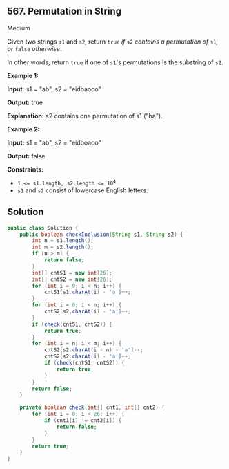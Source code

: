 ## 567\. Permutation in String

Medium

Given two strings `s1` and `s2`, return `true` _if_ `s2` _contains a permutation of_ `s1`_, or_ `false` _otherwise_.

In other words, return `true` if one of `s1`'s permutations is the substring of `s2`.

**Example 1:**

**Input:** s1 = "ab", s2 = "eidbaooo"

**Output:** true

**Explanation:** s2 contains one permutation of s1 ("ba").

**Example 2:**

**Input:** s1 = "ab", s2 = "eidboaoo"

**Output:** false

**Constraints:**

*   <code>1 <= s1.length, s2.length <= 10<sup>4</sup></code>
*   `s1` and `s2` consist of lowercase English letters.

## Solution

```java
public class Solution {
    public boolean checkInclusion(String s1, String s2) {
        int n = s1.length();
        int m = s2.length();
        if (n > m) {
            return false;
        }
        int[] cntS1 = new int[26];
        int[] cntS2 = new int[26];
        for (int i = 0; i < n; i++) {
            cntS1[s1.charAt(i) - 'a']++;
        }
        for (int i = 0; i < n; i++) {
            cntS2[s2.charAt(i) - 'a']++;
        }
        if (check(cntS1, cntS2)) {
            return true;
        }
        for (int i = n; i < m; i++) {
            cntS2[s2.charAt(i - n) - 'a']--;
            cntS2[s2.charAt(i) - 'a']++;
            if (check(cntS1, cntS2)) {
                return true;
            }
        }
        return false;
    }

    private boolean check(int[] cnt1, int[] cnt2) {
        for (int i = 0; i < 26; i++) {
            if (cnt1[i] != cnt2[i]) {
                return false;
            }
        }
        return true;
    }
}
```